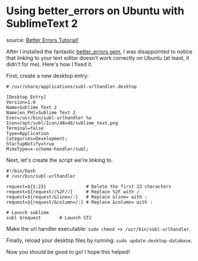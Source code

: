 Using better_errors on Ubuntu with SublimeText 2
================================================
source: [Better Errors Tutorial!](https://cristiandonosoc.wordpress.com/2013/06/20/better-errors-ubuntu-with-sublime-text-2-or-any-editor-for-that-matter/)

After I installed the fantastic [better_errors gem](https://github.com/charliesome/better_errors), I was disappointed to notice that linking to your text editor doesn't work correctly on Ubuntu (at least, it didn't for me). Here's how I fixed it.

First, create a new desktop entry:

```
# /usr/share/applications/subl-urlhandler.desktop

[Desktop Entry]
Version=1.0
Name=Sublime Text 2
Name[en_PH]=Sublime Text 2
Exec=/usr/bin/subl-urlhandler %u
Icon=/opt/subl/Icon/48x48/sublime_text.png
Terminal=false
Type=Application
Categories=Development;
StartupNotify=true
MimeType=x-scheme-handler/subl;
```

Next, let's create the script we're linking to.

```shell
#!/bin/bash
# /usr/bin/subl-urlhandler

request=${1:23}               # Delete the first 23 characters
request=${request//%2F//}     # Replace %2F with /
request=${request/&line=/:}   # Replace &line= with :
request=${request/&column=/:} # Replace &column= with :

# Launch sublime
subl $request       # Launch ST2
```

Make the url handler executable: `sudo chmod +x /usr/bin/subl-urlhandler`.

Finally, reload your desktop files by running: `sudo update-desktop-database`.

Now you should be good to go! I hope this helped!
